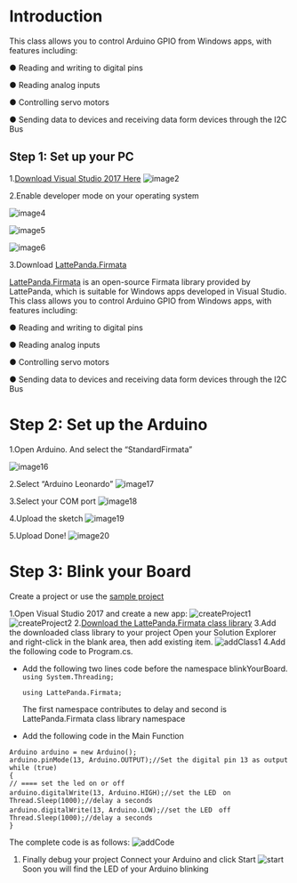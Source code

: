 # Introduction

This class allows you to control Arduino GPIO from Windows apps, with features including:

● Reading and writing to digital pins

● Reading analog inputs

● Controlling servo motors

● Sending data to devices and receiving data form devices through the I2C Bus

## Step 1: Set up your PC

 1.[Download Visual Studio 2017 Here](https://www.visualstudio.com/downloads/download-visual-studio-vs)
   ![image2](http://www.lattepanda.com/wp-content/uploads/2016/02/image2.jpeg)

 2.Enable developer mode on your operating system

   ![image4](http://www.lattepanda.com/wp-content/uploads/2016/02/image4.jpeg)

   ![image5](http://www.lattepanda.com/wp-content/uploads/2016/02/image5.jpeg)

   ![image6](http://www.lattepanda.com/wp-content/uploads/2016/02/image6.jpeg)

 3.Download [LattePanda.Firmata](https://github.com/LattePandaTeam/LattePanda-Development-Support/tree/master/LattePandaFirmata)


   [LattePanda.Firmata](https://github.com/LattePandaTeam/LattePanda-Development-Support/tree/master/LattePandaFirmata) is an open-source Firmata library provided by LattePanda, which is suitable for Windows apps developed in Visual Studio. This class allows you to control Arduino GPIO from Windows apps, with features including:

   ● Reading and writing to digital pins

   ● Reading analog inputs

   ● Controlling servo motors

   ● Sending data to devices and receiving data form devices through the I2C Bus

# Step 2: Set up the Arduino

 1.Open Arduino. And select the “StandardFirmata”

   ![image16](http://www.lattepanda.com/wp-content/uploads/2016/02/image16.png)

 2.Select “Arduino Leonardo”
   ![image17](http://www.lattepanda.com/wp-content/uploads/2016/02/image17.png)

 3.Select your COM port
   ![image18](http://www.lattepanda.com/wp-content/uploads/2016/02/image18.png)

 4.Upload the sketch
   ![image19](http://www.lattepanda.com/wp-content/uploads/2016/02/image19.png)

 5.Upload Done!
   ![image20](http://www.lattepanda.com/wp-content/uploads/2016/02/image20.png)

# Step 3: Blink your Board

Create a project or use the [sample project](http://www.lattepanda.com/wp-content/uploads/2016/02/blinkYourBoard.zip)

 1.Open Visual Studio 2017 and create a new app:
   ![createProject1](http://www.lattepanda.com/wp-content/uploads/2016/02/createProject1.png)
   ![createProject2](http://www.lattepanda.com/wp-content/uploads/2016/02/createProject2.png)
 2.[Download the LattePanda.Firmata class library](https://github.com/LattePandaTeam/LattePanda-Development-Support/tree/master/LattePandaFirmata)
 3.Add the downloaded class library to your project Open your Solution Explorer and right-click in the blank area, then add existing item.
   ![addClass1](http://www.lattepanda.com/wp-content/uploads/2016/02/addClass1.png)
 4.Add the following code to Program.cs.
   - Add the following two lines code before the namespace blinkYourBoard.
     `using System.Threading;`

     `using LattePanda.Firmata;`

     The first namespace contributes to delay and second is LattePanda.Firmata class library namespace

   - Add the following code in the Main Function


```
Arduino arduino = new Arduino();
arduino.pinMode(13, Arduino.OUTPUT);//Set the digital pin 13 as output
while (true)
{
// ==== set the led on or off
arduino.digitalWrite(13, Arduino.HIGH);//set the LED　on
Thread.Sleep(1000);//delay a seconds
arduino.digitalWrite(13, Arduino.LOW);//set the LED　off
Thread.Sleep(1000);//delay a seconds
}
```

The complete code is as follows:
![addCode](http://www.lattepanda.com/wp-content/uploads/2016/02/addCode.png)

1. Finally debug your project
   Connect your Arduino and click Start
   ![start](http://www.lattepanda.com/wp-content/uploads/2016/02/start.png)
   Soon you will find the LED of your Arduino blinking


